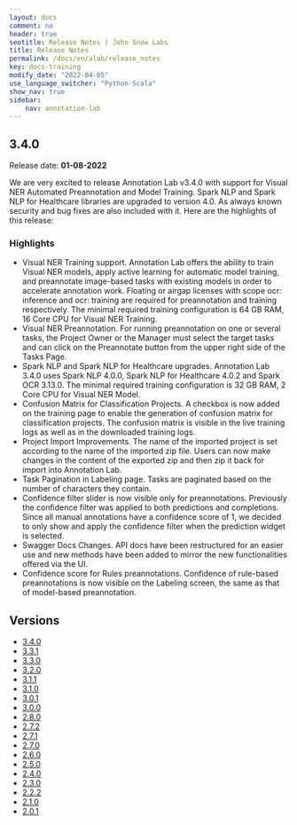 ```yaml
---
layout: docs
comment: no
header: true
seotitle: Release Notes | John Snow Labs
title: Release Notes
permalink: /docs/en/alab/release_notes
key: docs-training
modify_date: "2022-04-05"
use_language_switcher: "Python-Scala"
show_nav: true
sidebar:
    nav: annotation-lab
---
```


<div class="h3-box" markdown="1">

## 3.4.0

Release date: **01-08-2022**

We are very excited to release Annotation Lab v3.4.0 with support for Visual NER Automated Preannotation and Model Training. Spark NLP and Spark NLP for Healthcare libraries are upgraded to version 4.0. As always known security and bug fixes are also included with it.
Here are the highlights of this release:

### Highlights
- Visual NER Training support. Annotation Lab offers the ability to train Visual NER models, apply active learning for automatic model training, and preannotate image-based tasks with existing models in order to accelerate annotation work. Floating or airgap licenses with scope ocr: inference and ocr: training are required for preannotation and training respectively. The minimal required training configuration is 64 GB RAM, 16 Core CPU for Visual NER Training.
- Visual NER Preannotation. For running preannotation on one or several tasks, the Project Owner or the Manager must select the target tasks and can click on the Preannotate button from the upper right side of the Tasks Page.
- Spark NLP and Spark NLP for Healthcare upgrades. Annotation Lab 3.4.0 uses Spark NLP 4.0.0, Spark NLP for Healthcare 4.0.2 and Spark OCR 3.13.0. The minimal required training configuration is 32 GB RAM, 2 Core CPU for Visual NER Model.
- Confusion Matrix for Classification Projects. A checkbox is now added on the training page to enable the generation of confusion matrix for classification projects. The confusion matrix is visible in the live training logs as well as in the downloaded training logs.
- Project Import Improvements. The name of the imported project is set according to the name of the imported zip file. Users can now make changes in the content of the exported zip and then zip it back for import into Annotation Lab.
- Task Pagination in Labeling page.  Tasks are paginated based on the number of characters they contain.
- Confidence filter slider is now visible only for preannotations. Previously the confidence filter was applied to both predictions and completions. Since all manual annotations have a confidence score of 1, we decided to only show and apply the confidence filter when the prediction widget is selected.
- Swagger Docs Changes. API docs have been restructured for an easier use and new methods have been added to mirror the new functionalities offered via the UI.
- Confidence score for Rules preannotations. Confidence of rule-based preannotations is now visible on the Labeling screen, the same as that of model-based preannotation.


</div><div class="prev_ver h3-box" markdown="1">

## Versions

</div>

<ul class="pagination owl-carousel pagination_big">
    <li><a href="annotation_labs_releases/release_notes_3_4_0">3.4.0</a></li>
    <li><a href="annotation_labs_releases/release_notes_3_3_1">3.3.1</a></li>
    <li><a href="annotation_labs_releases/release_notes_3_3_0">3.3.0</a></li>
    <li><a href="annotation_labs_releases/release_notes_3_2_0">3.2.0</a></li>
    <li><a href="annotation_labs_releases/release_notes_3_1_1">3.1.1</a></li>
    <li><a href="annotation_labs_releases/release_notes_3_1_0">3.1.0</a></li>
    <li><a href="annotation_labs_releases/release_notes_3_0_1">3.0.1</a></li>
    <li><a href="annotation_labs_releases/release_notes_3_0_0">3.0.0</a></li>
    <li><a href="annotation_labs_releases/release_notes_2_8_0">2.8.0</a></li>
    <li><a href="annotation_labs_releases/release_notes_2_7_2">2.7.2</a></li>
    <li><a href="annotation_labs_releases/release_notes_2_7_1">2.7.1</a></li>
    <li><a href="annotation_labs_releases/release_notes_2_7_0">2.7.0</a></li>
    <li><a href="annotation_labs_releases/release_notes_2_6_0">2.6.0</a></li>
    <li><a href="annotation_labs_releases/release_notes_2_5_0">2.5.0</a></li>
    <li><a href="annotation_labs_releases/release_notes_2_4_0">2.4.0</a></li>
    <li><a href="annotation_labs_releases/release_notes_2_3_0">2.3.0</a></li>
    <li><a href="annotation_labs_releases/release_notes_2_2_2">2.2.2</a></li>
    <li><a href="annotation_labs_releases/release_notes_2_1_0">2.1.0</a></li>
    <li><a href="annotation_labs_releases/release_notes_2_0_1">2.0.1</a></li>
</ul>